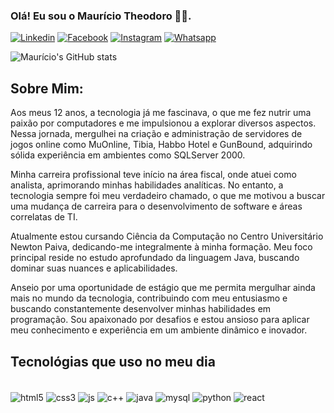 ### Olá! Eu sou o Maurício Theodoro 🤙🏽.

[![Linkedin](https://img.shields.io/badge/LinkedIn-0077B5?style=for-the-badge&logo=linkedin&logoColor=white)](https://www.linkedin.com/in/maur%C3%ADcio-theodoro-98443598/)
[![Facebook](https://img.shields.io/badge/Facebook-1877F2?style=for-the-badge&logo=facebook&logoColor=white)](https://www.facebook.com/mauricio.antonio.376)
[![Instagram](https://img.shields.io/badge/Instagram-E4405F?style=for-the-badge&logo=instagram&logoColor=white)](https://www.instagram.com/mtheodoroneto/?igsh=bmUzZ28xZWVsZTRh)
[![Whatsapp](https://img.shields.io/badge/WhatsApp-25D366?style=for-the-badge&logo=whatsapp&logoColor=white)](https://wa.me/<31994755000>)

![Maurício's GitHub stats](https://github-readme-stats.vercel.app/api?username=mauricio-theodoro&show_icons=true&theme=radical)

## Sobre Mim:
Aos meus 12 anos, a tecnologia já me fascinava, o que me fez nutrir uma paixão por computadores e me impulsionou a explorar diversos aspectos. Nessa jornada, mergulhei na criação e administração de servidores de jogos online como MuOnline, Tibia, Habbo Hotel e GunBound, adquirindo sólida experiência em ambientes como SQLServer 2000.

Minha carreira profissional teve início na área fiscal, onde atuei como analista, aprimorando minhas habilidades analíticas. No entanto, a tecnologia sempre foi meu verdadeiro chamado, o que me motivou a buscar uma mudança de carreira para o desenvolvimento de software e áreas correlatas de TI.

Atualmente estou cursando Ciência da Computação no Centro Universitário Newton Paiva, dedicando-me integralmente à minha formação. Meu foco principal reside no estudo aprofundado da linguagem Java, buscando dominar suas nuances e aplicabilidades.

Anseio por uma oportunidade de estágio que me permita mergulhar ainda mais no mundo da tecnologia, contribuindo com meu entusiasmo e buscando constantemente desenvolver minhas habilidades em programação. Sou apaixonado por desafios e estou ansioso para aplicar meu conhecimento e experiência em um ambiente dinâmico e inovador.

## Tecnológias que uso no meu dia

<div style="display: inline_block"><br/>
  <img align="center"  alt="html5" src="https://img.shields.io/badge/HTML5-E34F26?style=for-the-badge&logo=html5&logoColor=white"/>
  <img align="center"  alt="css3" src="https://img.shields.io/badge/CSS3-1572B6?style=for-the-badge&logo=css3&logoColor=white"/>
  <img align="center"  alt="js" src="https://img.shields.io/badge/JavaScript-323330?style=for-the-badge&logo=javascript&logoColor=F7DF1E"/>
  <img align="center"  alt="c++" src="https://img.shields.io/badge/C%2B%2B-00599C?style=for-the-badge&logo=c%2B%2B&logoColor=white"/>
  <img align="center"  alt="java" src="https://img.shields.io/badge/Java-ED8B00?style=for-the-badge&logo=openjdk&logoColor=white"/>
  <img align="center"  alt="mysql" src="https://img.shields.io/badge/MySQL-00000F?style=for-the-badge&logo=mysql&logoColor=white"/>
  <img align="center"  alt="python" src="https://img.shields.io/badge/Python-14354C?style=for-the-badge&logo=python&logoColor=white"/>
   <img align="center"  alt="react" src="https://img.shields.io/badge/React-20232A?style=for-the-badge&logo=react&logoColor=61DAFB"/>  
</div>
